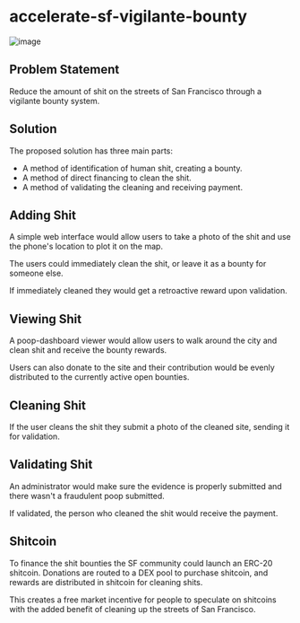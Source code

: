 # accelerate-sf-vigilante-bounty

![image](https://github.com/pmoncada/accelerate-sf-vigilante-bounty/assets/24830704/be9d0704-6a74-48b1-ad80-0c7e9a30d151)


## Problem Statement

Reduce the amount of shit on the streets of San Francisco through a vigilante bounty system.

## Solution

The proposed solution has three main parts:

- A method of identification of human shit, creating a bounty.
- A method of direct financing to clean the shit.
- A method of validating the cleaning and receiving payment.


## Adding Shit

A simple web interface would allow users to take a photo of the shit and use the phone's location to plot it on the map.

The users could immediately clean the shit, or leave it as a bounty for someone else.

If immediately cleaned they would get a retroactive reward upon validation.

## Viewing Shit

A poop-dashboard viewer would allow users to walk around the city and clean shit and receive the bounty rewards.

Users can also donate to the site and their contribution would be evenly distributed to the currently active open bounties.

## Cleaning Shit

If the user cleans the shit they submit a photo of the cleaned site, sending it for validation.

## Validating Shit

An administrator would make sure the evidence is properly submitted and there wasn't a fraudulent poop submitted.

If validated, the person who cleaned the shit would receive the payment.

## Shitcoin

To finance the shit bounties the SF community could launch an ERC-20 shitcoin. Donations are routed to a DEX pool to purchase shitcoin, and rewards are distributed in shitcoin for cleaning shits.

This creates a free market incentive for people to speculate on shitcoins with the added benefit of cleaning up the streets of San Francisco.



